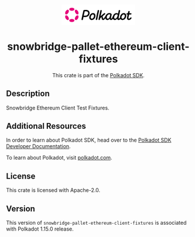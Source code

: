 <div align="center">

<img src="https://raw.githubusercontent.com/paritytech/polkadot-sdk/master/docs/images/Polkadot_Logo_Horizontal_Pink_BlackOnWhite.png" alt="Polkadot logo" width="200">

# snowbridge-pallet-ethereum-client-fixtures

This crate is part of the [Polkadot SDK](https://github.com/paritytech/polkadot-sdk/).

</div>

## Description

Snowbridge Ethereum Client Test Fixtures.

## Additional Resources

In order to learn about Polkadot SDK, head over to the [Polkadot SDK Developer Documentation](https://paritytech.github.io/polkadot-sdk/master/polkadot_sdk_docs/index.html).

To learn about Polkadot, visit [polkadot.com](https://polkadot.com/).

## License

This crate is licensed with Apache-2.0.

## Version

This version of `snowbridge-pallet-ethereum-client-fixtures` is associated with Polkadot 1.15.0 release.
